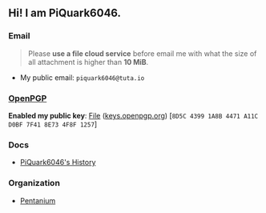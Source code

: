 ## Hi! I am PiQuark6046.
### Email
> Please **use a file cloud service** before email me with what the size of all attachment is higher than **10 MiB**.
* My public email: `piquark6046@tuta.io`

### [OpenPGP](https://www.openpgp.org)
**Enabled my public key**: [File](https://github.com/piquark6046/piquark6046/blob/master/OpenPGP/PiQuark6046_0x4F8F1257_public.asc) ([keys.openpgp.org](https://keys.openpgp.org/vks/v1/by-fingerprint/8D5C43991A8B4471A11CD0BF7F418E734F8F1257)) [`8D5C 4399 1A8B 4471 A11C  D0BF 7F41 8E73 4F8F 1257`]

### Docs
* [PiQuark6046's History](https://github.com/piquark6046/piquark6046/blob/master/docs/History.md)

### Organization
* [Pentanium](https://github.com/Pentanium)